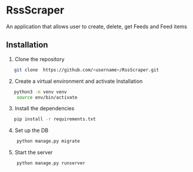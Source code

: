 # RssScraper
An application that allows user to  create, delete, get Feeds and Feed items


## Installation

1. Clone the repository
```bash
   git clone  https://github.com/<username>/RssScraper.git
```

2. Create a virtual environment and activate Installation
```bash
   python3 -m venv venv
    source env/bin/activate
```

3. Install the dependencies
```bash
   pip install -r requirements.txt
```

4. Set up the DB
```bash
    python manage.py migrate
```


5. Start the server
```bash
    python manage.py runserver
```



